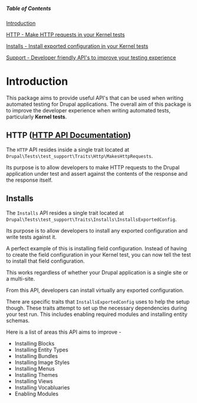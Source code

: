 ##### Table of Contents
[Introduction](#introduction)

[HTTP - Make HTTP requests in your Kernel tests](#http)

[Installs - Install exported configuration in your Kernel tests](#installs)

[Support - Developer friendly API's to improve your testing experience](#support)

# Introduction
This package aims to provide useful API's that can be used when writing automated testing for Drupal applications. The overall aim of this package is to improve the developer experience when writing automated tests, particularly <b>Kernel tests</b>.

## HTTP ([HTTP API Documentation](./documentation/readme_http.md))
The `HTTP` API resides inside a single trait located at <code>Drupal\Tests\test_support\Traits\Http\MakesHttpRequests</code>.

Its purpose is to allow developers to make HTTP requests to the Drupal application under test and assert against the contents of the response and the response itself.

## Installs
The `Installs` API resides a single trait located at `Drupal\Tests\test_support\Traits\Installs\InstallsExportedConfig`.

Its purpose is to allow developers to install any exported configuration and write tests against it.

A perfect example of this is installing field configuration. Instead of having to create the field configuration in your Kernel test, you can now tell the test to install that field configuration.

This works regardless of whether your Drupal application is a single site or a multi-site.

From this API, developers can install virtually any exported configuration.

There are specific traits that `InstallsExportedConfig` uses to help the setup though. These traits attempt to set up the necessary dependencies during your test run. This includes enabling required modules and installing entity schemas.

Here is a list of areas this API aims to improve -
- Installing Blocks
- Installing Entity Types
- Installing  Bundles
- Installing  Image Styles
- Installing  Menus
- Installing Themes
- Installing Views
- Installing Vocabluaries
- Enabling Modules

